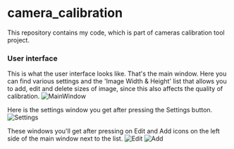 # camera_calibration
This repository contains my code, which is part of cameras calibration tool project.

### User interface
This is what the user interface looks like.
That's the main window. Here you can find various settings and the 'Image Width & Height' list that allows you to add, edit and delete sizes of image, since this also affects the quality of calibration.
![MainWindow](https://user-images.githubusercontent.com/61746700/131347168-d32da3a1-1065-49c1-b255-d8fc0cdc361a.PNG)

Here is the settings window you get after pressing the Settings button.
![Settings](https://user-images.githubusercontent.com/61746700/131347224-e9439467-bf08-4dc0-8b92-1fb2116a06ef.jpg)

These windows you'll get after pressing on Edit and Add icons on the left side of the main window next to the list.
![Edit](https://user-images.githubusercontent.com/61746700/131347700-f1bb6bfc-f013-437c-86d7-8d6f29d6baca.png)
![Add](https://user-images.githubusercontent.com/61746700/131347718-22524536-f56a-401d-ad84-d06f58f5bbb1.png)
